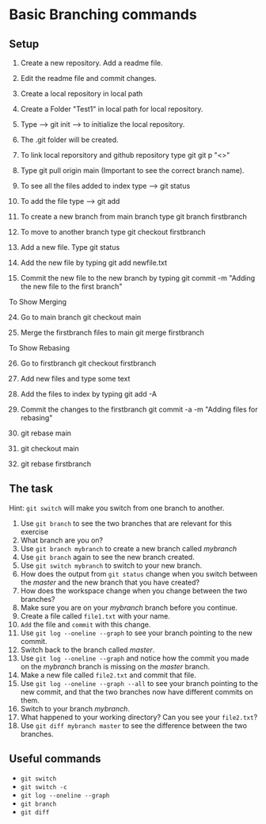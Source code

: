 # Basic Branching commands

## Setup

1. Create a new repository. Add a readme file.

2. Edit the readme file and commit changes.

3. Create a local repository in local path

4. Create a Folder "Test1" in local path for local repository.

5. Type --> git init  --> to initialize the local repository.

6. The .git folder will be created.

7. To link local reporsitory and github repository type
      git git p "<<github repository url>>"

8. Type git pull origin main (Important to see the correct branch name).

9. To see all the files added to index type --> git status

12. To add the file type --> git add <file name>

19. To create a new branch from main branch type
git branch firstbranch

20. To move to another branch type
git checkout firstbranch

21. Add a new file. Type 
git status

22. Add the new file by typing
git add newfile.txt

23. Commit the new file to the new branch by typing 
git commit -m "Adding the new file to the first branch"


To Show Merging

24. Go to main branch
git checkout main

25. Merge the firstbranch files to main
git merge firstbranch


To Show Rebasing

26. Go to firstbranch
git checkout firstbranch

27. Add new files and type some text

28. Add the files to index by typing
git add -A

29. Commit the changes to the firstbranch
git commit -a -m "Adding files for rebasing"

30. git rebase main

31. git checkout main

32. git rebase firstbranch


## The task

Hint: `git switch` will make you switch from one branch to another.

1. Use `git branch` to see the two branches that are relevant for this exercise
2. What branch are you on?
3. Use `git branch mybranch` to create a new branch called _mybranch_
4. Use `git branch` again to see the new branch created.
5. Use `git switch mybranch` to switch to your new branch.
6. How does the output from `git status` change when you switch between the _master_ and the new branch that you have created?
7. How does the workspace change when you change between the two branches?
8. Make sure you are on your _mybranch_ branch before you continue.
9. Create a file called `file1.txt` with your name.
10. `Add` the file and `commit` with this change.
11. Use `git log --oneline --graph` to see your branch pointing to the new commit.
12. Switch back to the branch called _master_.
13. Use `git log --oneline --graph` and notice how the commit you made on the _mybranch_ branch is missing on the _master_ branch.
14. Make a new file called `file2.txt` and commit that file.
15. Use `git log --oneline --graph --all` to see your branch pointing to the new commit, and that the two branches now have different commits on them.
16. Switch to your branch _mybranch_.
17. What happened to your working directory? Can you see your `file2.txt`?
18. Use `git diff mybranch master` to see the difference between the two branches.

## Useful commands

- `git switch`
- `git switch -c`
- `git log --oneline --graph`
- `git branch`
- `git diff`

